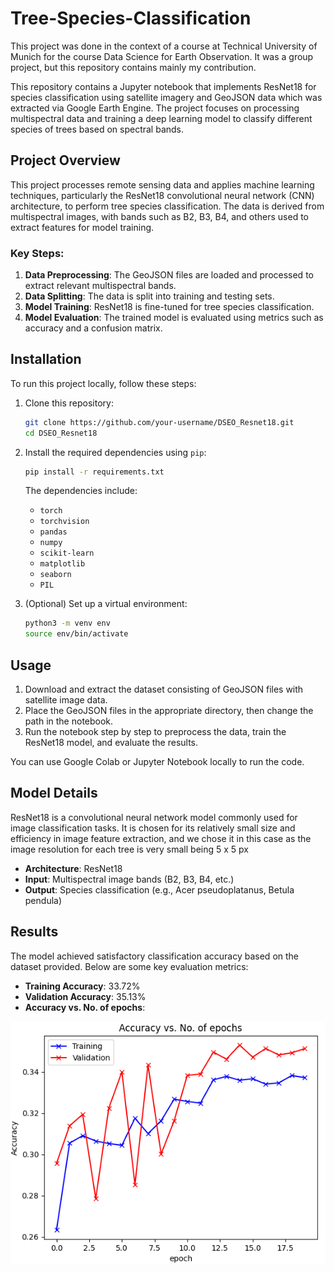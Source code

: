 # Tree-Species-Classification

This project was done in the context of a course at Technical University of Munich for the course Data Science for Earth Observation.
It was a group project, but this repository contains mainly my contribution.

This repository contains a Jupyter notebook that implements ResNet18 for species classification using satellite imagery and GeoJSON data which was extracted via Google Earth Engine. The project focuses on processing multispectral data and training a deep learning model to classify different species of trees based on spectral bands.

## Project Overview

This project processes remote sensing data and applies machine learning techniques, particularly the ResNet18 convolutional neural network (CNN) architecture, to perform tree species classification. The data is derived from multispectral images, with bands such as B2, B3, B4, and others used to extract features for model training.

### Key Steps:
1. **Data Preprocessing**: The GeoJSON files are loaded and processed to extract relevant multispectral bands.
2. **Data Splitting**: The data is split into training and testing sets.
3. **Model Training**: ResNet18 is fine-tuned for tree species classification.
4. **Model Evaluation**: The trained model is evaluated using metrics such as accuracy and a confusion matrix.

## Installation

To run this project locally, follow these steps:

1. Clone this repository:
   ```bash
   git clone https://github.com/your-username/DSEO_Resnet18.git
   cd DSEO_Resnet18
   ```

2. Install the required dependencies using `pip`:
   ```bash
   pip install -r requirements.txt
   ```

   The dependencies include:
   - `torch`
   - `torchvision`
   - `pandas`
   - `numpy`
   - `scikit-learn`
   - `matplotlib`
   - `seaborn`
   - `PIL`

3. (Optional) Set up a virtual environment:
   ```bash
   python3 -m venv env
   source env/bin/activate
   ```

## Usage

1. Download and extract the dataset consisting of GeoJSON files with satellite image data.
2. Place the GeoJSON files in the appropriate directory, then change the path in the notebook.
3. Run the notebook step by step to preprocess the data, train the ResNet18 model, and evaluate the results.

You can use Google Colab or Jupyter Notebook locally to run the code.



## Model Details

ResNet18 is a convolutional neural network model commonly used for image classification tasks. It is chosen for its relatively small size and efficiency in image feature extraction, and we chose it in this case as the image resolution for each tree is very small being 5 x 5 px

- **Architecture**: ResNet18
- **Input**: Multispectral image bands (B2, B3, B4, etc.)
- **Output**: Species classification (e.g., Acer pseudoplatanus, Betula pendula)

## Results

The model achieved satisfactory classification accuracy based on the dataset provided. Below are some key evaluation metrics:
- **Training Accuracy**: 33.72%
- **Validation Accuracy**: 35.13%
- **Accuracy vs. No. of epochs**:
  
<p align="center">
  <img src="images/Accuracy.png" alt="Accuracy vs. No. of epochs" width="572">
</p>
